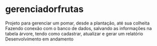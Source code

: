 # gerenciadorfrutas
Projeto para gerenciar um pomar, desde a plantação, até sua colheita
Fazendo conexão com o banco de dados, salvando as informações na tabela árvore, tendo como cadastrar, atualizar e gerar um relatório
Desenvolvimento em andamento
